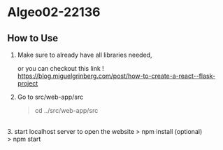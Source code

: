 # Algeo02-22136

## How to Use
1. Make sure to already have all libraries needed,  

    or you can checkout this link ! https://blog.miguelgrinberg.com/post/how-to-create-a-react--flask-project
2. Go to src/web-app/src
    >cd ../src/web-app/src
<br>
3.  start localhost server to open the website
    > npm install (optional) <br>
    > npm start